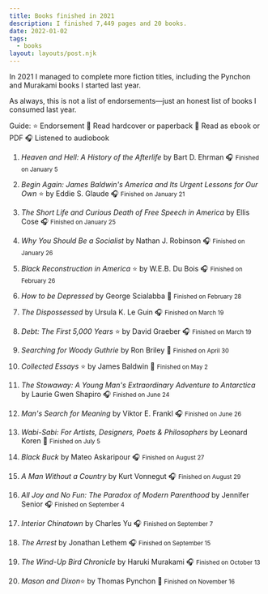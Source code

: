 ```yaml
---
title: Books finished in 2021
description: I finished 7,449 pages and 20 books.
date: 2022-01-02
tags:
  - books
layout: layouts/post.njk
---
```

In 2021 I managed to complete more fiction titles, including the Pynchon and Murakami books I started last year. 

As always, this is not a list of endorsements&mdash;just an honest list of books I consumed last year.


Guide:
⭐ Endorsement
📖 Read hardcover or paperback
📱 Read as ebook or PDF
🎧 Listened to audiobook

1.  <i>Heaven and Hell: A History of the Afterlife </i>
    by Bart D. Ehrman
    🎧 <small>Finished on <time datetime="2021-01-05">January 5</time></small>
    &nbsp;

2.  <i>Begin Again: James Baldwin's America and Its Urgent Lessons for Our Own </i>⭐
    by Eddie S. Glaude
    🎧 <small>Finished on <time datetime="2021-01-21">January 21</time></small>
    &nbsp;

3.  <i>The Short Life and Curious Death of Free Speech in America </i>
    by Ellis Cose
    🎧 <small>Finished on <time datetime="2021-01-25">January 25</time></small>
    &nbsp;

4.  <i>Why You Should Be a Socialist</i>
    by Nathan J. Robinson
    🎧 <small>Finished on <time datetime="2021-01-26">January 26</time></small>
    &nbsp;

5.  <i>Black Reconstruction in America </i>⭐
    by W.E.B. Du Bois
    🎧 <small>Finished on <time datetime="2021-02-26">February 26</time></small>
    &nbsp;

6.  <i>How to be Depressed</i>
    by George Scialabba
    📱 <small>Finished on <time datetime="2021-02-28">February 28</time></small>
    &nbsp;

7.  <i>The Dispossessed</i>
    by Ursula K. Le Guin
    🎧 <small>Finished on <time datetime="2021-03-19">March 19</time></small>
    &nbsp;
    
8.  <i>Debt: The First 5,000 Years </i>⭐
    by David Graeber
    🎧 <small>Finished on <time datetime="2021-04-27">March 19</time></small>
    &nbsp;    

9.  <i>Searching for Woody Guthrie</i>
    by Ron Briley
    📖 <small>Finished on <time datetime="2021-04-30">April 30</time></small>
    &nbsp;
    
10.  <i>Collected Essays </i>⭐
    by James Baldwin
    📖 <small>Finished on <time datetime="2021-05-02">May 2</time></small>
    &nbsp;

11. <i>The Stowaway: A Young Man's Extraordinary Adventure to Antarctica</i>
    by Laurie Gwen Shapiro
    🎧 <small>Finished on <time datetime="2021-06-24">June 24</time></small>
    &nbsp;
    
12. <i>Man's Search for Meaning</i>
    by Viktor E. Frankl
    🎧 <small>Finished on <time datetime="2021-06-26">June 26</time></small>
    &nbsp;

13. <i>Wabi-Sabi: For Artists, Designers, Poets & Philosophers </i>
    by Leonard Koren
    📱 <small>Finished on <time datetime="2021-07-05">July 5</time></small>
    &nbsp;

14. <i>Black Buck</i>
    by Mateo Askaripour
    🎧 <small>Finished on <time datetime="2021-08-27">August 27</time></small>
    &nbsp;
    
15. <i>A Man Without a Country</i>
    by Kurt Vonnegut
    🎧 <small>Finished on <time datetime="2021-08-29">August 29</time></small>
    &nbsp;

16. <i>All Joy and No Fun: The Paradox of Modern Parenthood</i>
    by Jennifer Senior
    🎧 <small>Finished on <time datetime="2021-09-04">September 4</time></small>
    &nbsp;

17. <i>Interior Chinatown</i>
    by Charles Yu
    🎧 <small>Finished on <time datetime="2021-09-07">September 7</time></small>
    &nbsp;
    
18. <i>The Arrest</i>
    by Jonathan Lethem
    🎧 <small>Finished on <time datetime="2021-09-15">September 15</time></small>
    &nbsp;    

19. <i>The Wind-Up Bird Chronicle </i>
    by Haruki Murakami
    🎧 <small>Finished on <time datetime="2021-10-13">October 13</time></small>
    &nbsp;

20. <i>Mason and Dixon</i>⭐
    by Thomas Pynchon
    📱 <small>Finished on <time datetime="2021-11-16">November 16</time></small>
    &nbsp;